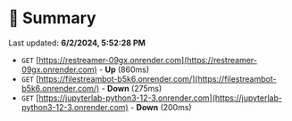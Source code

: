 # 📖 Summary
Last updated: **6/2/2024, 5:52:28 PM**

- `GET` [https://restreamer-09gx.onrender.com](https://restreamer-09gx.onrender.com) - **Up** (860ms)
- `GET` [https://filestreambot-b5k6.onrender.com/](https://filestreambot-b5k6.onrender.com/) - **Down** (275ms)
- `GET` [https://jupyterlab-python3-12-3.onrender.com](https://jupyterlab-python3-12-3.onrender.com) - **Down** (200ms)

